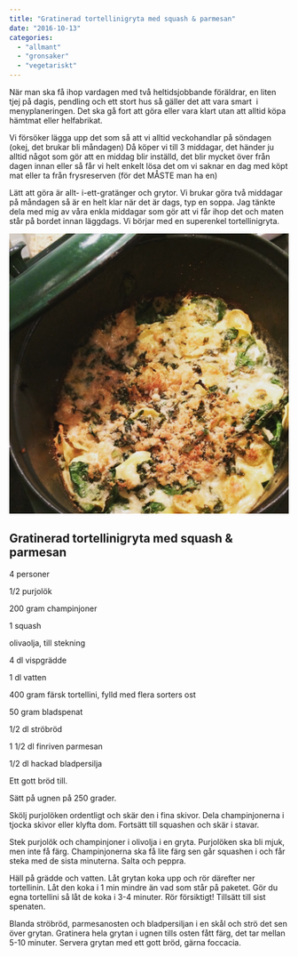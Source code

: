 ```yaml
---
title: "Gratinerad tortellinigryta med squash & parmesan"
date: "2016-10-13"
categories: 
  - "allmant"
  - "gronsaker"
  - "vegetariskt"
---
```


När man ska få ihop vardagen med två heltidsjobbande föräldrar, en liten tjej på dagis, pendling och ett stort hus så gäller det att vara smart  i menyplaneringen. Det ska gå fort att göra eller vara klart utan att alltid köpa hämtmat eller helfabrikat.

Vi försöker lägga upp det som så att vi alltid veckohandlar på söndagen (okej, det brukar bli måndagen) Då köper vi till 3 middagar, det händer ju alltid något som gör att en middag blir inställd, det blir mycket över från dagen innan eller så får vi helt enkelt lösa det om vi saknar en dag med köpt mat eller ta från frysreserven (för det MÅSTE man ha en)

Lätt att göra är allt- i-ett-gratänger och grytor. Vi brukar göra två middagar på måndagen så är en helt klar när det är dags, typ en soppa. Jag tänkte dela med mig av våra enkla middagar som gör att vi får ihop det och maten står på bordet innan läggdags. Vi börjar med en superenkel tortellinigryta.

![IMG_1243](/static/img//IMG_1243-1020x1020.jpg)

## Gratinerad tortellinigryta med squash & parmesan

4 personer

1/2 purjolök

200 gram champinjoner

1 squash

olivaolja, till stekning

4 dl vispgrädde

1 dl vatten

400 gram färsk tortellini, fylld med flera sorters ost

50 gram bladspenat

1/2 dl ströbröd

1 1/2 dl finriven parmesan

1/2 dl hackad bladpersilja

Ett gott bröd till.

Sätt på ugnen på 250 grader.

Skölj purjolöken ordentligt och skär den i fina skivor. Dela champinjonerna i tjocka skivor eller klyfta dom. Fortsätt till squashen och skär i stavar.

Stek purjolök och champinjoner i olivolja i en gryta. Purjolöken ska bli mjuk, men inte få färg. Champinjonerna ska få lite färg sen går squashen i och får steka med de sista minuterna. Salta och peppra.

Häll på grädde och vatten. Låt grytan koka upp och rör därefter ner tortellinin. Låt den koka i 1 min mindre än vad som står på paketet. Gör du egna tortellini så låt de koka i 3-4 minuter. Rör försiktigt! Tillsätt till sist spenaten.

Blanda ströbröd, parmesanosten och bladpersiljan i en skål och strö det sen över grytan. Gratinera hela grytan i ugnen tills osten fått färg, det tar mellan 5-10 minuter. Servera grytan med ett gott bröd, gärna foccacia.
